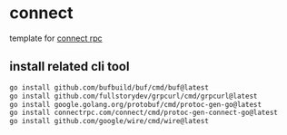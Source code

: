 # connect
template for [connect rpc](https://connectrpc.com/docs/go/getting-started/)

## install related cli tool

```bash
go install github.com/bufbuild/buf/cmd/buf@latest
go install github.com/fullstorydev/grpcurl/cmd/grpcurl@latest
go install google.golang.org/protobuf/cmd/protoc-gen-go@latest
go install connectrpc.com/connect/cmd/protoc-gen-connect-go@latest
go install github.com/google/wire/cmd/wire@latest
```

